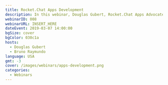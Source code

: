 ```yaml
---
title: Rocket.Chat Apps Development
description: In this webinar, Douglas Gubert, Rocket.Chat Apps Advocate, will demonstrate how to leverage the Rocket.Chat Apps-Engine to extend Rocket.Chat's functionality without deep diving into the base code
webinarID: 008
webinarURL: INSERT_HERE
dateEvent: 2019-03-07 14:00:00
bgSize: cover
bgColor: 030c1a
hosts:
  - Douglas Gubert
  - Bruno Raymundo
language: USA
gmt: -3
cover: /images/webinars/apps-development.png
categories:
  - Webinars
---
```

